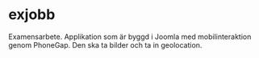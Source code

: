 exjobb
======

Examensarbete. Applikation som är byggd i Joomla med mobilinteraktion genom PhoneGap. Den ska ta bilder och ta in geolocation. 